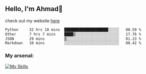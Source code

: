 
## Hello, I'm Ahmad👋

check out my website [here](https://ahmadalwi.com/)

<!--START_SECTION:waka-->

```txt
Python     32 hrs 18 mins  ████████████████████░░░░░   80.59 %
Other      7 hrs 7 mins    ████▒░░░░░░░░░░░░░░░░░░░░   17.76 %
JSON       29 mins         ▒░░░░░░░░░░░░░░░░░░░░░░░░   01.23 %
Markdown   10 mins         ░░░░░░░░░░░░░░░░░░░░░░░░░   00.42 %
```

<!--END_SECTION:waka-->

### My arsenal:

[![My Skills](https://skillicons.dev/icons?i=js,ts,py,go,react,nextjs,svelte,nodejs,django,tailwind,html,css,sass,firebase,mongodb,postgres,mysql,redis,git,github,docker,vscode,figma,godot)](https://skillicons.dev)
